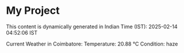 # My Project

This content is dynamically generated in Indian Time (IST): 2025-02-14 04:52:06 IST


Current Weather in Coimbatore:
Temperature: 20.88 °C
Condition: haze
